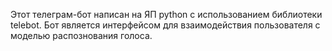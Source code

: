 Этот телеграм-бот написан на ЯП python с использованием библиотеки telebot.
Бот является интерфейсом для взаимодействия пользователя с моделью распознования голоса.
